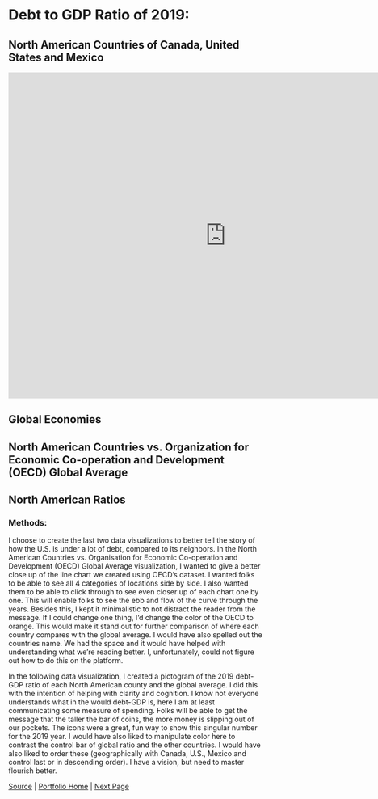 # Debt to GDP Ratio of 2019: 
## North American Countries of Canada, United States and Mexico

<iframe src="https://data.oecd.org/chart/6vxP" width="860" height="645" style="border: 0" mozallowfullscreen="true" webkitallowfullscreen="true" allowfullscreen="true"><a href="https://data.oecd.org/chart/6vxP" target="_blank">OECD Chart: General government debt, Total, % of GDP, Annual, 2019</a></iframe>

## Global Economies
<div class="flourish-embed flourish-chart" data-src="visualisation/7700569"><script src="https://public.flourish.studio/resources/embed.js"></script></div>

## North American Countries vs. Organization for Economic Co-operation and Development (OECD) Global Average
<div class="flourish-embed flourish-chart" data-src="visualisation/7700738"><script src="https://public.flourish.studio/resources/embed.js"></script></div>

## North American Ratios
<div class="flourish-embed" data-src="visualisation/7701057"><script src="https://public.flourish.studio/resources/embed.js"></script></div>

### Methods:
I choose to create the last two data visualizations to better tell the story of how the U.S. is under a lot of debt, compared to its neighbors. In the North American Countries vs. Organisation for Economic Co-operation and Development (OECD) Global Average visualization, I wanted to give a better close up of the line chart we created using OECD’s dataset. I wanted folks to be able to see all 4 categories of locations side by side. I also wanted them to be able to click through to see even closer up of each chart one by one. This will enable folks to see the ebb and flow of the curve through the years. Besides this, I kept it minimalistic to not distract the reader from the message. If I could change one thing, I’d change the color of the OECD to orange. This would make it stand out for further comparison of where each country compares with the global average. I would have also spelled out the countries name. We had the space and it would have helped with understanding what we’re reading better. I, unfortunately, could not figure out how to do this on the platform. 

In the following data visualization, I created a pictogram of the 2019 debt-GDP ratio of each North American county and the global average. I did this with the intention of helping with clarity and cognition. I know not everyone understands what in the would debt-GDP is, here I am at least communicating some measure of spending. Folks will be able to get the message that the taller the bar of coins, the more money is slipping out of our pockets. The icons were a great, fun way to show this singular number for the 2019 year. I would have also liked to manipulate color here to contrast the control bar of global ratio and the other countries. I would have also liked to order these (geographically with Canada, U.S., Mexico and control last or in descending order). I have a vision, but need to master flourish better. 

[Source](https://data.oecd.org/gga/general-government-debt.htm) | [Portfolio Home](https://blunamac.github.io/BLM_Portfolio/) | [Next Page](https://blunamac.github.io/BLM_Portfolio/dataviz3)
